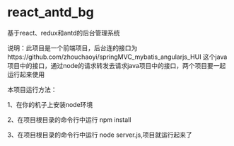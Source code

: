 # react_antd_bg
基于react、redux和antd的后台管理系统

说明：此项目是一个前端项目，后台连的接口为https://github.com/zhouchaoyi/springMVC_mybatis_angularjs_HUI 这个java项目中的接口，通过node的请求转发去请求java项目中的接口，两个项目要一起运行起来使用

本项目运行方法：

1、在你的机子上安装node环境

2、在项目根目录的命令行中运行 npm install

3、在项目根目录的命令行中运行 node server.js,项目就运行起来了
